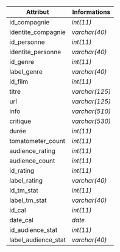 | Attribut | Informations |
|----------|-------------|
| id_compagnie | _int(11)_ |
| identite_compagnie | _varchar(40)_ |
| id_personne | _int(11)_ |
| identite_personne | _varchar(40)_ |
| id_genre | _int(11)_ |
| label_genre | _varchar(40)_ |
| id_film | _int(11)_ |
| titre | _varchar(125)_ |
| url | _varchar(125)_ |
| info | _varchar(510)_ |
| critique | _varchar(530)_ |
| durée | _int(11)_ |
| tomatometer_count | _int(11)_ |
| audience_rating | _int(11)_ |
| audience_count | _int(11)_ |
| id_rating | _int(11)_ |
| label_rating | _varchar(40)_ |
| id_tm_stat | _int(11)_ |
| label_tm_stat | _varchar(40)_ |
| id_cal | _int(11)_ |
| date_cal | _date_ |
| id_audience_stat | _int(11)_ |
| label_audience_stat | _varchar(40)_ |